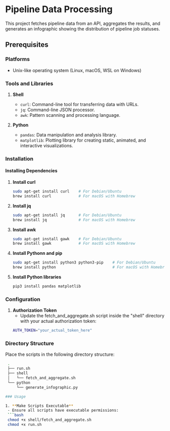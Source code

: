 # Pipeline Data Processing

This project fetches pipeline data from an API, aggregates the results, and generates an infographic showing the distribution of pipeline job statuses.

## Prerequisites

### Platforms

- Unix-like operating system (Linux, macOS, WSL on Windows)

### Tools and Libraries

1. **Shell**
    - `curl`: Command-line tool for transferring data with URLs.
    - `jq`: Command-line JSON processor.
    - `awk`: Pattern scanning and processing language.

2. **Python**
    - `pandas`: Data manipulation and analysis library.
    - `matplotlib`: Plotting library for creating static, animated, and interactive visualizations.

### Installation

#### Installing Dependencies

1. **Install curl**
   ```bash
   sudo apt-get install curl    # For Debian/Ubuntu
   brew install curl            # For macOS with Homebrew

2. **Install jq**
    ```bash
    sudo apt-get install jq      # For Debian/Ubuntu
    brew install jq              # For macOS with Homebrew

3. **Install awk**
    ```bash
    sudo apt-get install gawk    # For Debian/Ubuntu
    brew install gawk            # For macOS with Homebrew

4. **Install Pythonn and pip**
    ```bash
    sudo apt-get install python3 python3-pip    # For Debian/Ubuntu
    brew install python                         # For macOS with Homebrew

5. **Install Python libraries**
    ```bash
    pip3 install pandas matplotlib

### Configuration

1. **Authorization Token**
    - Update the fetch_and_aggregate.sh script inside the "shell" directory with your actual authorization token:
    ```bash
    AUTH_TOKEN="your_actual_token_here"

### Directory Structure

Place the scripts in the following directory structure:

   ```bash 
    .
    ├── run.sh
    ├── shell
    │   └── fetch_and_aggregate.sh
    └── python
        └── generate_infographic.py

### Usage

1. **Make Scripts Executable**
    - Ensure all scripts have executable permissions:
    ```bash
    chmod +x shell/fetch_and_aggregate.sh
    chmod +x run.sh

